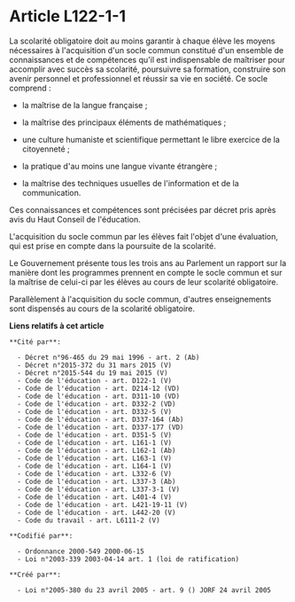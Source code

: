 # Article L122-1-1

La scolarité obligatoire doit au moins garantir à chaque élève les moyens nécessaires à l'acquisition d'un socle commun
constitué d'un ensemble de connaissances et de compétences qu'il est indispensable de maîtriser pour accomplir avec succès sa
scolarité, poursuivre sa formation, construire son avenir personnel et professionnel et réussir sa vie en société. Ce socle
comprend :

- la maîtrise de la langue française ;

- la maîtrise des principaux éléments de mathématiques ;

- une culture humaniste et scientifique permettant le libre exercice de la citoyenneté ;

- la pratique d'au moins une langue vivante étrangère ;

- la maîtrise des techniques usuelles de l'information et de la communication.

Ces connaissances et compétences sont précisées par décret pris après avis du Haut Conseil de l'éducation.

L'acquisition du socle commun par les élèves fait l'objet d'une évaluation, qui est prise en compte dans la poursuite de la
scolarité.

Le Gouvernement présente tous les trois ans au Parlement un rapport sur la manière dont les programmes prennent en compte le
socle commun et sur la maîtrise de celui-ci par les élèves au cours de leur scolarité obligatoire.

Parallèlement à l'acquisition du socle commun, d'autres enseignements sont dispensés au cours de la scolarité obligatoire.

**Liens relatifs à cet article**

	**Cité par**:

	  - Décret n°96-465 du 29 mai 1996 - art. 2 (Ab)
	  - Décret n°2015-372 du 31 mars 2015 (V)
	  - Décret n°2015-544 du 19 mai 2015 (V)
	  - Code de l'éducation - art. D122-1 (V)
	  - Code de l'éducation - art. D214-12 (VD)
	  - Code de l'éducation - art. D311-10 (VD)
	  - Code de l'éducation - art. D332-2 (VD)
	  - Code de l'éducation - art. D332-5 (V)
	  - Code de l'éducation - art. D337-164 (Ab)
	  - Code de l'éducation - art. D337-177 (VD)
	  - Code de l'éducation - art. D351-5 (V)
	  - Code de l'éducation - art. L161-1 (V)
	  - Code de l'éducation - art. L162-1 (Ab)
	  - Code de l'éducation - art. L163-1 (V)
	  - Code de l'éducation - art. L164-1 (V)
	  - Code de l'éducation - art. L332-6 (V)
	  - Code de l'éducation - art. L337-3 (Ab)
	  - Code de l'éducation - art. L337-3-1 (V)
	  - Code de l'éducation - art. L401-4 (V)
	  - Code de l'éducation - art. L421-19-11 (V)
	  - Code de l'éducation - art. L442-20 (V)
	  - Code du travail - art. L6111-2 (V)

	**Codifié par**:

	  - Ordonnance 2000-549 2000-06-15
	  - Loi n°2003-339 2003-04-14 art. 1 (loi de ratification)

	**Créé par**:

	  - Loi n°2005-380 du 23 avril 2005 - art. 9 () JORF 24 avril 2005
